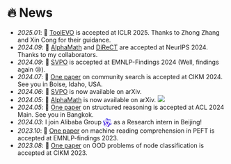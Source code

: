 # 🔥 News
- *2025.01*: 🎉 [ToolEVO](https://arxiv.org/abs/2410.06617) is accepted at ICLR 2025. Thanks to Zhong Zhang and Xin Cong for their guidance.
- *2024.09*: 🎉 [AlphaMath](https://arxiv.org/abs/2405.03553) and [DiReCT](https://arxiv.org/abs/2408.01933) are accepted at NeurIPS 2024. Thanks to my collaborators.
- *2024.09*: 🎉 [SVPO](https://arxiv.org/abs/2406.10858) is accepted at EMNLP-Findings 2024 (Well, findings again 😢).
- *2024.07*: 🎉 [One paper](https://arxiv.org/abs/2311.08919) on community search is accepted at CIKM 2024. See you in Boise, Idaho, USA.
- *2024.06*: 📝 [SVPO](https://arxiv.org/abs/2406.10858) is now available on arXiv.
- *2024.05*: 📝 [AlphaMath](https://arxiv.org/abs/2405.03553) is now available on arXiv. [![](https://img.shields.io/github/stars/MARIO-Math-Reasoning/Super_MARIO?style=social&label=Code+Stars)](https://github.com/MARIO-Math-Reasoning/Super_MARIO)
- *2024.05*: 🎉 [One paper](https://arxiv.org/pdf/2401.13246) on structured reasoning is accepted at ACL 2024 Main. See you in Bangkok.
- *2024.03*: I join Alibaba Group <img src='../../images/tongyi_logo.png' style="width: 20px; height: 20px; vertical-align: middle;"> as a Research intern in Beijing!
- *2023.10*: 🎉 [One paper](https://aclanthology.org/2023.findings-emnlp.343/) on machine reading comprehension in PEFT is accepted at EMNLP-findings 2023.
- *2023.08*: 🎉 [One paper](https://dl.acm.org/doi/10.1145/3583780.3614804) on OOD problems of node classification is accepted at CIKM 2023.

